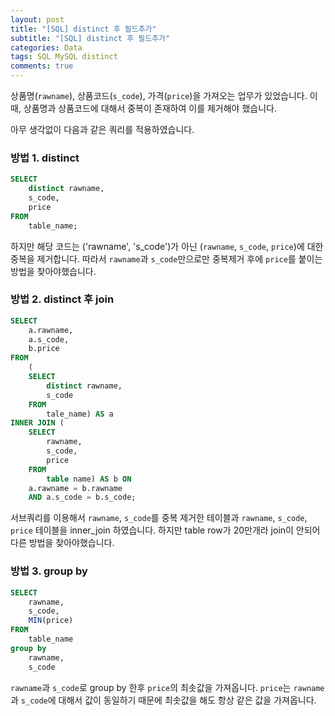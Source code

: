 ```yaml
---  
layout: post
title: "[SQL] distinct 후 필드추가"
subtitle: "[SQL] distinct 후 필드추가"  
categories: Data
tags: SQL MySQL distinct
comments: true  
---  
```

상품명(`rawname`), 상품코드(`s_code`), 가격(`price`)을 가져오는 업무가 있었습니다. 이때, 상품명과 상품코드에 대해서 중복이 존재하여 이를 제거해야 했습니다.  

아무 생각없이 다음과 같은 쿼리를 적용하였습니다.

### 방법 1. distinct

```SQL
SELECT
	distinct rawname,
	s_code,
	price
FROM
	table_name;
```

하지만 해당 코드는 ('rawname', 's_code')가 아닌 (`rawname`, `s_code`, `price`)에 대한 중복을 제거합니다. 따라서 `rawname`과 `s_code`만으로만 중복제거 후에 `price`를 붙이는 방법을 찾아야했습니다.

### 방법 2. distinct 후 join

```SQL
SELECT
	a.rawname,
	a.s_code,
	b.price
FROM
	(
	SELECT
		distinct rawname,
		s_code
	FROM
		tale_name) AS a
INNER JOIN (
	SELECT
		rawname,
		s_code,
		price
	FROM
		table name) AS b ON
	a.rawname = b.rawname
	AND a.s_code = b.s_code;
```

서브쿼리를 이용해서 `rawname`, `s_code`를 중복 제거한 테이블과 `rawname`, `s_code`, `price` 테이블을 inner_join 하였습니다. 하지만 table row가 20만개라 join이 안되어 다른 방법을 찾아야했습니다.

### 방법 3. group by

```SQL
SELECT
	rawname,
	s_code,
	MIN(price)
FROM
	table_name
group by
	rawname,
	s_code
```

`rawname`과 `s_code`로 group by 한후 `price`의 최솟값을 가져옵니다. `price`는 `rawname`과 `s_code`에 대해서 값이 동일하기 때문에 최솟값을 해도 항상 같은 값을 가져옵니다.
